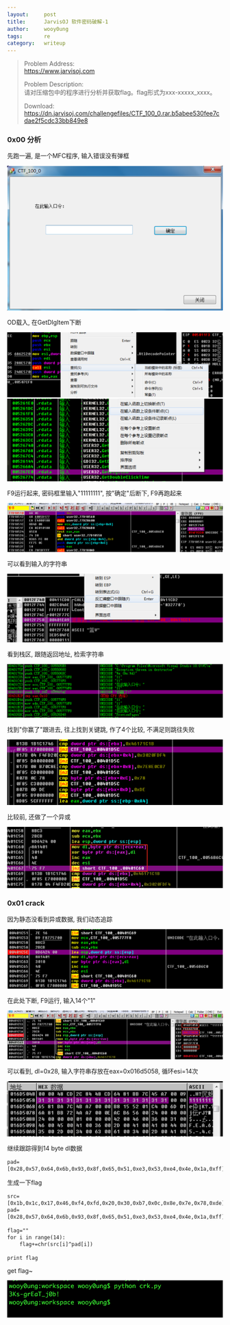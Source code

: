 ```yaml
---
layout:     post
title:      JarvisOJ 软件密码破解-1
author:     wooy0ung
tags: 		re
category:  	writeup
---
```



>Problem Address:  
>https://www.jarvisoj.com  
>  
>Problem Description:  
>请对压缩包中的程序进行分析并获取flag。flag形式为xxx-xxxxx_xxxx。  
>  
>Download:  
>https://dn.jarvisoj.com/challengefiles/CTF_100_0.rar.b5abee530fee7cdae2f5cdc33bb849e8  
<!-- more -->


### 0x00 分析

先跑一遍, 是一个MFC程序, 输入错误没有弹框

![](/assets/img/writeup/re/2017-10-12-jarvisoj-app-crack1/0x00.png)

OD载入, 在GetDlgItem下断

![](/assets/img/writeup/re/2017-10-12-jarvisoj-app-crack1/0x01.png)
![](/assets/img/writeup/re/2017-10-12-jarvisoj-app-crack1/0x02.png)

F9运行起来, 密码框里输入"11111111", 按"确定"后断下, F9再跑起来

![](/assets/img/writeup/re/2017-10-12-jarvisoj-app-crack1/0x03.png)

可以看到输入的字符串

![](/assets/img/writeup/re/2017-10-12-jarvisoj-app-crack1/0x04.png)

看到栈区, 跟随返回地址, 检索字符串

![](/assets/img/writeup/re/2017-10-12-jarvisoj-app-crack1/0x05.png)

找到"你赢了"跟进去, 往上找到关键跳, 作了4个比较, 不满足则跳往失败

![](/assets/img/writeup/re/2017-10-12-jarvisoj-app-crack1/0x06.png)

比较前, 还做了一个异或

![](/assets/img/writeup/re/2017-10-12-jarvisoj-app-crack1/0x07.png)


### 0x01 crack

因为静态没看到异或数据, 我们动态追踪

![](/assets/img/writeup/re/2017-10-12-jarvisoj-app-crack1/0x08.png)

在此处下断, F9运行, 输入14个"1"

![](/assets/img/writeup/re/2017-10-12-jarvisoj-app-crack1/0x09.png)

可以看到, dl=0x28, 输入字符串存放在eax=0x016d5058, 循环esi=14次

![](/assets/img/writeup/re/2017-10-12-jarvisoj-app-crack1/0x0a.png)

继续跟踪得到14 byte dl数据

```
pad=[0x28,0x57,0x64,0x6b,0x93,0x8f,0x65,0x51,0xe3,0x53,0xe4,0x4e,0x1a,0xff]
```

生成一下flag

```
src=[0x1b,0x1c,0x17,0x46,0xf4,0xfd,0x20,0x30,0xb7,0x0c,0x8e,0x7e,0x78,0xde]
pad=[0x28,0x57,0x64,0x6b,0x93,0x8f,0x65,0x51,0xe3,0x53,0xe4,0x4e,0x1a,0xff]

flag=""
for i in range(14):
    flag+=chr(src[i]^pad[i])

print flag
```

get flag~

![](/assets/img/writeup/re/2017-10-12-jarvisoj-app-crack1/0x0b.png)